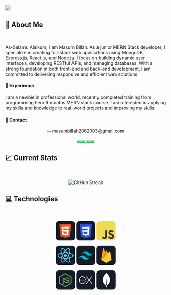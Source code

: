 <a href="https://www.linkedin.com/in/masum-billah-155492261/">
    <img src="/images/banner.jpg.jpg" />
</a>

## :raising_hand: About Me

<br/>
<p>
As-Salamu Alaikum, I am Masum Billah. As a junior MERN Stack developer, I specialize in creating full-stack web applications using MongoDB, Express.js, React.js, and Node.js. I focus on building dynamic user interfaces, developing RESTful APIs, and managing databases. With a strong foundation in both front-end and back-end development, I am committed to delivering responsive and efficient web solutions.
</p>

#### 🌟 Experience

I am a newbie in professional world, recently completed training from programming hero 6 months MERN stack course. I am interested in applying my skills and knowledge to real-world projects and improving my skills.
<br/>

#### 🌟 Contact

<p align="center">
<span>
     <img width="2%" height="2%" src="/images/email.png"/>
</span>    <span>
     masumbillah2062003@gmail.com
</span>
</p>
<p align="center">
<a href="https://web.facebook.com/profile.php?id=100073778886120">
     <img width="5%" height="5%" src="/images/linkedin.png" />
     
</a>
<a href="https://www.linkedin.com/in/masum-billah-155492261/">
    <img width="5%" height="5%" src="/images/facebook.png"/>
     
</a>
</p>

## :chart_with_upwards_trend: Current Stats

<br/>
<p align="center">
   <img width="70%" src="https://streak-stats.demolab.com?user=Masumbillah2062003&theme=whatsapp-dark2&border_radius=5&exclude_days=Fri" alt="GitHub Streak" />
</p>

## :computer: Technologies

<br/>

<p align="center">
<img src="/images/skill/HTML.png"/>
<img src="/images/skill/css.png"/>
<img src="/images/skill/JavaScript.png"/>
</p>
<p align="center">
<img src="/images/skill/react.png"/>
<img src="/images/skill/tailwind.png"/>
<img src="/images/skill/firebase.png"/>
</p>
<p align="center">
<img src="/images/skill/node.png"/>
<img src="/images/skill/express.png"/>
<img src="/images/skill/mongo.png"/>
</p>
<br/>
